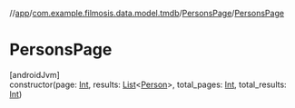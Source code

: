 //[app](../../../index.md)/[com.example.filmosis.data.model.tmdb](../index.md)/[PersonsPage](index.md)/[PersonsPage](-persons-page.md)

# PersonsPage

[androidJvm]\
constructor(page: [Int](https://kotlinlang.org/api/latest/jvm/stdlib/kotlin/-int/index.html), results: [List](https://kotlinlang.org/api/latest/jvm/stdlib/kotlin.collections/-list/index.html)&lt;[Person](../-person/index.md)&gt;, total_pages: [Int](https://kotlinlang.org/api/latest/jvm/stdlib/kotlin/-int/index.html), total_results: [Int](https://kotlinlang.org/api/latest/jvm/stdlib/kotlin/-int/index.html))
